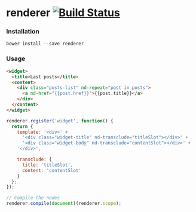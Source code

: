 # renderer [![Build Status](https://travis-ci.org/VictorQueiroz/renderer.svg?branch=master)](https://travis-ci.org/VictorQueiroz/renderer)

### Installation
```
bower install --save renderer
```

### Usage
```html
<widget>
  <title>Last posts</title>
  <content>
    <div class="posts-list" nd-repeat="post in posts">
      <a nd-href="{{post.href}}">{{post.title}}</a>
    </div>
  </content>
</widget>
```

```js
renderer.register('widget', function() {
  return {
    template: '<div>' +
      '<div class="widget-title" nd-transclude="titleSlot"></div>' +
      '<div class="widget-body" nd-transclude="contentSlot"></div>' +
    '</div>',

    transclude: {
      title: 'titleSlot',
      content: 'contentSlot'
    }
  };
});

// Compile the nodes
renderer.compile(document)(renderer.scope);
```
